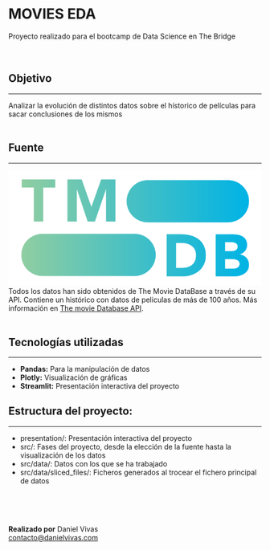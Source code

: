 # MOVIES EDA

Proyecto realizado para el bootcamp de Data Science en The Bridge<br/><br/><br/>



## Objetivo
***

Analizar la evolución de distintos datos sobre el hístorico de películas para sacar conclusiones de los mismos<br/><br/>

## Fuente
***

![TMDB](presentation/img/tmdb.png)<br/>
Todos los datos han sido obtenidos de The Movie DataBase a través de su API. Contiene un histórico con datos de peliculas de más de 100 años. Más información en  [The movie Database API](https://developers.themoviedb.org/3/getting-started/introduction).
<br/><br/>


## Tecnologías utilizadas
***
- **Pandas:** Para la manipulación de datos
- **Plotly:** Visualización de gráficas
- **Streamlit:** Presentación interactiva del proyecto

## Estructura del proyecto:
***
- presentation/: Presentación interactiva del proyecto
- src/: Fases del proyecto, desde la elección de la fuente hasta la visualización de los datos
- src/data/: Datos con los que se ha trabajado
- src/data/sliced_files/: Ficheros generados al trocear el fichero principal de datos

<br/><br/><br/>

**Realizado por** Daniel Vivas<br/>
contacto@danielvivas.com

